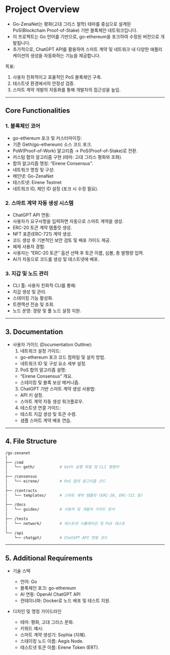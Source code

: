 # Project Overview

- Go-ZenaNet는 평화(고대 그리스 철학) 테마를 중심으로 설계된 PoS(Blockchain Proof-of-Stake) 기반 블록체인 네트워크입니다.
- 이 프로젝트는 Go 언어를 기반으로, go-ethereum을 포크하여 수정된 버전으로 개발됩니다.
- 추가적으로, ChatGPT API를 활용하여 스마트 계약 및 네트워크 내 다양한 애플리케이션의 생성을 자동화하는 기능을 제공합니다.

목표:

1. 사용자 친화적이고 효율적인 PoS 블록체인 구축.
2. 테스트넷 환경에서의 안정성 검증.
3. 스마트 계약 개발의 자동화를 통해 개발자의 접근성을 높임.

---

## Core Functionalities

### 1. 블록체인 코어

- go-ethereum 포크 및 커스터마이징:
- 기존 Geth(go-ethereum) 소스 코드 포크.
- PoW(Proof-of-Work) 알고리즘 → PoS(Proof-of-Stake)로 전환.
- 커스텀 합의 알고리즘 구현 (테마: 고대 그리스 평화와 조화).
- 합의 알고리즘 명칭: “Eirene Consensus”.
- 네트워크 명칭 및 구성:
- 메인넷: Go-ZenaNet
- 테스트넷: Eirene Testnet
- 네트워크 ID, 체인 ID 설정 (포크 시 수정 필요).

### 2. 스마트 계약 자동 생성 시스템

- ChatGPT API 연동:
- 사용자가 요구사항을 입력하면 자동으로 스마트 계약을 생성.
- ERC-20 토큰 계약 템플릿 생성.
- NFT 표준(ERC-721) 계약 생성.
- 코드 생성 후 기본적인 보안 검토 및 배포 가이드 제공.
- 예제 사용자 경험:
- 사용자는 “ERC-20 토큰” 옵션 선택 후 토큰 이름, 심볼, 총 발행량 입력.
- AI가 자동으로 코드를 생성 및 테스트넷에 배포.

### 3. 지갑 및 노드 관리

- CLI 툴: 사용자 친화적 CLI를 통해:
- 지갑 생성 및 관리.
- 스테이킹 기능 활성화.
- 트랜잭션 전송 및 조회.
- 노드 운영: 경량 및 풀 노드 설정 지원.

---

## 3. Documentation

- 사용자 가이드 (Documentation Outline):
  1.  네트워크 설정 가이드:
  - go-ethereum 포크 코드 컴파일 및 설치 방법.
  - 네트워크 ID 및 구성 요소 세부 설정.
  2.  PoS 합의 알고리즘 설명:
  - “Eirene Consensus” 개요.
  - 스테이킹 및 블록 보상 메커니즘.
  3.  ChatGPT 기반 스마트 계약 생성 사용법:
  - API 키 설정.
  - 스마트 계약 자동 생성 워크플로우.
  4.  테스트넷 연결 가이드:
  - 테스트 지갑 생성 및 토큰 수령.
  - 샘플 스마트 계약 배포 연습.

---

## 4. File Structure

```bash
/go-zenanet
│
├── /cmd
│   └── geth/           # Geth 실행 파일 및 CLI 명령어
│
├── /consensus
│   └── eirene/         # PoS 합의 알고리즘 코드
│
├── /contracts
│   └── templates/      # 스마트 계약 템플릿 (ERC-20, ERC-721 등)
│
├── /docs
│   └── guides/         # 사용자 및 개발자 가이드 문서
│
├── /tests
│   └── network/        # 테스트넷 시뮬레이션 및 PoS 테스트
│
└── /api
    └── chatgpt/        # ChatGPT API 연동 코드
```

---

## 5. Additional Requirements

- 기술 스택

  - 언어: Go
  - 블록체인 포크: go-ethereum
  - AI 연동: OpenAI ChatGPT API
  - 컨테이너화: Docker로 노드 배포 및 테스트 지원.

- 디자인 및 명칭 가이드라인
  - 테마: 평화, 고대 그리스 문화.
  - 키워드 예시:
  - 스마트 계약 생성기: Sophia (지혜).
  - 스테이킹 노드 이름: Aegis Node.
  - 테스트넷 토큰 이름: Eirene Token (ERT).
